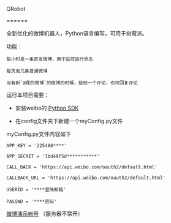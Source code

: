 QRobot
======

全新优化的微博机器人，Python语言编写，可用于树莓派。

功能：

	每小时发一条密友微博，用于监控运行状态
	每天发几条普通微博
	当有新`@我的微博`的微博的时候，给他一个评论，也可回复评论


运行本项目需要： 
   
* 安装weibo的 [Python SDK](http://github.liaoxuefeng.com/sinaweibopy/)
* 在config文件夹下新建一个myConfig.py文件


myConfig.py文件内容如下

	APP_KEY = '225488****'
	APP_SECRET = '3bd49f5d***********'  
	CALL_BACK = 'https://api.weibo.com/oauth2/default.html'
	CALLBACK_URL = 'https://api.weibo.com/oauth2/default.html'
	USERID = '****登陆邮箱'
	PASSWD = '****密码'
	
[微博演示帐号](http://weibo.com/u/3798238610) （服务器不常开）

